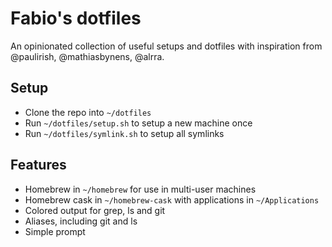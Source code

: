 # Fabio's dotfiles

An opinionated collection of useful setups and dotfiles with inspiration from @paulirish, @mathiasbynens, @alrra.

## Setup

- Clone the repo into `~/dotfiles`
- Run `~/dotfiles/setup.sh` to setup a new machine once
- Run `~/dotfiles/symlink.sh` to setup all symlinks

## Features

- Homebrew in `~/homebrew` for use in multi-user machines
- Homebrew cask in `~/homebrew-cask` with applications in `~/Applications`
- Colored output for grep, ls and git
- Aliases, including git and ls
- Simple prompt
